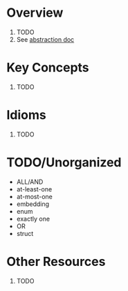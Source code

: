 # Overview
1. TODO
1. See [abstraction doc](./abstraction.md)



# Key Concepts
1. TODO


# Idioms
1. TODO


# TODO/Unorganized
- ALL/AND
- at-least-one
- at-most-one
- embedding
- enum
- exactly one
- OR
- struct



# Other Resources
1. TODO
